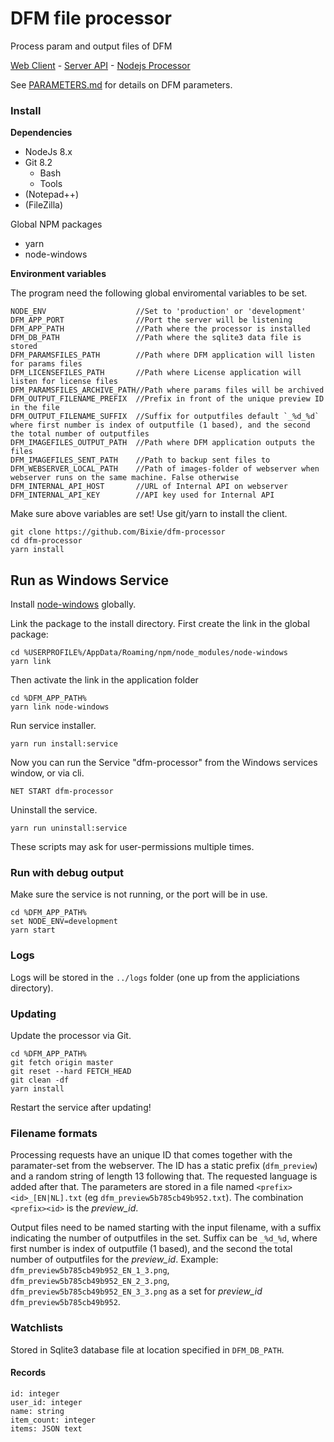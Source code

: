 # DFM file processor

Process param and output files of DFM

[Web Client](https://github.com/Bixie/dfm-app) - [Server API](https://github.com/Bixie/dfm-api) - [Nodejs Processor](https://github.com/Bixie/dfm-processor)

See [PARAMETERS.md](PARAMETERS.md) for details on DFM parameters.

### Install

**Dependencies**

- NodeJs 8.x
- Git 8.2
    - Bash
    - Tools
- (Notepad++)
- (FileZilla)

Global NPM packages 

- yarn
- node-windows

**Environment variables**

The program need the following global enviromental variables to be set.

```
NODE_ENV                    //Set to 'production' or 'development'
DFM_APP_PORT                //Port the server will be listening
DFM_APP_PATH                //Path where the processor is installed
DFM_DB_PATH                 //Path where the sqlite3 data file is stored
DFM_PARAMSFILES_PATH        //Path where DFM application will listen for params files
DFM_LICENSEFILES_PATH       //Path where License application will listen for license files
DFM_PARAMSFILES_ARCHIVE_PATH//Path where params files will be archived
DFM_OUTPUT_FILENAME_PREFIX  //Prefix in front of the unique preview ID in the file
DFM_OUTPUT_FILENAME_SUFFIX  //Suffix for outputfiles default `_%d_%d` where first number is index of outputfile (1 based), and the second the total number of outputfiles
DFM_IMAGEFILES_OUTPUT_PATH  //Path where DFM application outputs the files
DFM_IMAGEFILES_SENT_PATH    //Path to backup sent files to
DFM_WEBSERVER_LOCAL_PATH    //Path of images-folder of webserver when webserver runs on the same machine. False otherwise
DFM_INTERNAL_API_HOST       //URL of Internal API on webserver
DFM_INTERNAL_API_KEY        //API key used for Internal API
```

Make sure above variables are set!
Use git/yarn to install the client.

```
git clone https://github.com/Bixie/dfm-processor
cd dfm-processor
yarn install
```

## Run as Windows Service

Install [node-windows](https://www.npmjs.com/package/node-windows) globally.

Link the package to the install directory. First create the link in the global package:
```
cd %USERPROFILE%/AppData/Roaming/npm/node_modules/node-windows
yarn link
```
Then activate the link in the application folder
```
cd %DFM_APP_PATH%
yarn link node-windows
```

Run service installer.

```yarn run install:service```

Now you can run the Service "dfm-processor" from the Windows services window, or via cli.

```NET START dfm-processor```

Uninstall the service.

```yarn run uninstall:service```

These scripts may ask for user-permissions multiple times.

### Run with debug output

Make sure the service is not running, or the port will be in use.
```
cd %DFM_APP_PATH%
set NODE_ENV=development
yarn start
```

### Logs

Logs will be stored in the `../logs` folder (one up from the appliciations directory).

### Updating

Update the processor via Git.

```
cd %DFM_APP_PATH%
git fetch origin master
git reset --hard FETCH_HEAD
git clean -df
yarn install
```

Restart the service after updating!

### Filename formats

Processing requests have an unique ID that comes together with the paramater-set from the webserver. The ID has a
static prefix (`dfm_preview`) and a random string of length 13 following that. The requested language is added after that. The parameters are stored in a file
named `<prefix><id>_[EN|NL].txt` (eg `dfm_preview5b785cb49b952.txt`). The combination `<prefix><id>` is the _preview_id_.

Output files need to be named starting with the input filename, with a suffix indicating the number of outputfiles
in the set. Suffix can be `_%d_%d`, where first number is index of outputfile (1 based), and the second the total 
number of outputfiles for the _preview_id_. 
Example: `dfm_preview5b785cb49b952_EN_1_3.png`, `dfm_preview5b785cb49b952_EN_2_3.png`, `dfm_preview5b785cb49b952_EN_3_3.png` 
as a set for _preview_id_ `dfm_preview5b785cb49b952`.

### Watchlists

Stored in Sqlite3 database file at location specified in `DFM_DB_PATH`.

#### Records

```
id: integer
user_id: integer
name: string
item_count: integer
items: JSON text
```

